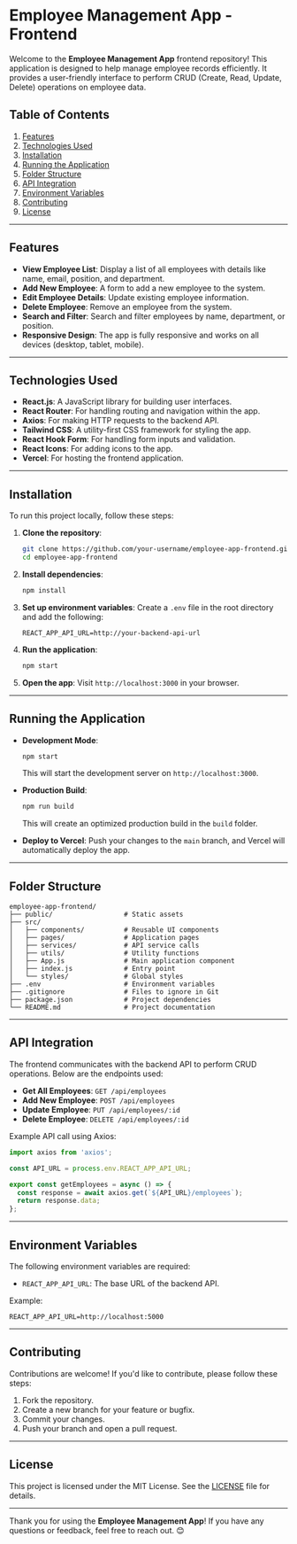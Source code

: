 # Employee Management App - Frontend

Welcome to the **Employee Management App** frontend repository! This application is designed to help manage employee records efficiently. It provides a user-friendly interface to perform CRUD (Create, Read, Update, Delete) operations on employee data.

## Table of Contents

1. [Features](#features)
2. [Technologies Used](#technologies-used)
3. [Installation](#installation)
4. [Running the Application](#running-the-application)
5. [Folder Structure](#folder-structure)
6. [API Integration](#api-integration)
7. [Environment Variables](#environment-variables)
8. [Contributing](#contributing)
9. [License](#license)

---

## Features

- **View Employee List**: Display a list of all employees with details like name, email, position, and department.
- **Add New Employee**: A form to add a new employee to the system.
- **Edit Employee Details**: Update existing employee information.
- **Delete Employee**: Remove an employee from the system.
- **Search and Filter**: Search and filter employees by name, department, or position.
- **Responsive Design**: The app is fully responsive and works on all devices (desktop, tablet, mobile).

---

## Technologies Used

- **React.js**: A JavaScript library for building user interfaces.
- **React Router**: For handling routing and navigation within the app.
- **Axios**: For making HTTP requests to the backend API.
- **Tailwind CSS**: A utility-first CSS framework for styling the app.
- **React Hook Form**: For handling form inputs and validation.
- **React Icons**: For adding icons to the app.
- **Vercel**: For hosting the frontend application.

---

## Installation

To run this project locally, follow these steps:

1. **Clone the repository**:
   ```bash
   git clone https://github.com/your-username/employee-app-frontend.git
   cd employee-app-frontend
   ```

2. **Install dependencies**:
   ```bash
   npm install
   ```

3. **Set up environment variables**:
   Create a `.env` file in the root directory and add the following:
   ```env
   REACT_APP_API_URL=http://your-backend-api-url
   ```

4. **Run the application**:
   ```bash
   npm start
   ```

5. **Open the app**:
   Visit `http://localhost:3000` in your browser.

---

## Running the Application

- **Development Mode**:
  ```bash
  npm start
  ```
  This will start the development server on `http://localhost:3000`.

- **Production Build**:
  ```bash
  npm run build
  ```
  This will create an optimized production build in the `build` folder.

- **Deploy to Vercel**:
  Push your changes to the `main` branch, and Vercel will automatically deploy the app.

---

## Folder Structure

```
employee-app-frontend/
├── public/                  # Static assets
├── src/
│   ├── components/          # Reusable UI components
│   ├── pages/               # Application pages
│   ├── services/            # API service calls
│   ├── utils/               # Utility functions
│   ├── App.js               # Main application component
│   ├── index.js             # Entry point
│   └── styles/              # Global styles
├── .env                     # Environment variables
├── .gitignore               # Files to ignore in Git
├── package.json             # Project dependencies
└── README.md                # Project documentation
```

---

## API Integration

The frontend communicates with the backend API to perform CRUD operations. Below are the endpoints used:

- **Get All Employees**: `GET /api/employees`
- **Add New Employee**: `POST /api/employees`
- **Update Employee**: `PUT /api/employees/:id`
- **Delete Employee**: `DELETE /api/employees/:id`

Example API call using Axios:
```javascript
import axios from 'axios';

const API_URL = process.env.REACT_APP_API_URL;

export const getEmployees = async () => {
  const response = await axios.get(`${API_URL}/employees`);
  return response.data;
};
```

---

## Environment Variables

The following environment variables are required:

- `REACT_APP_API_URL`: The base URL of the backend API.

Example:
```env
REACT_APP_API_URL=http://localhost:5000
```

---

## Contributing

Contributions are welcome! If you'd like to contribute, please follow these steps:

1. Fork the repository.
2. Create a new branch for your feature or bugfix.
3. Commit your changes.
4. Push your branch and open a pull request.

---

## License

This project is licensed under the MIT License. See the [LICENSE](LICENSE) file for details.

---

Thank you for using the **Employee Management App**! If you have any questions or feedback, feel free to reach out. 😊
